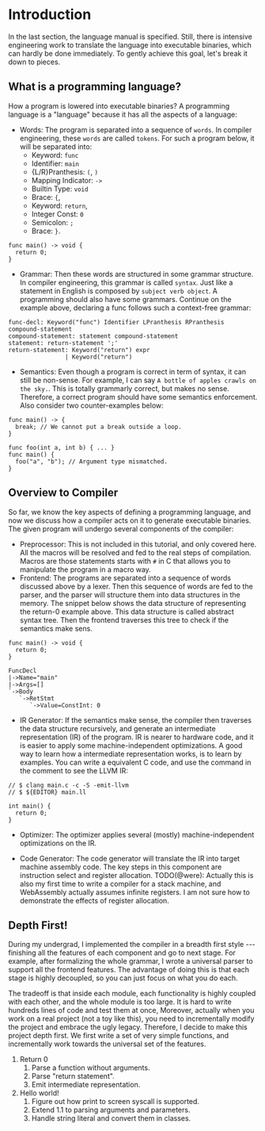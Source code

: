 # Introduction

In the last section, the language manual is specified.
Still, there is intensive engineering work to translate
the language into executable binaries, which can hardly
be done immediately.
To gently achieve this goal, let's break it down to pieces.

## What is a programming language?

How a program is lowered into executable binaries? A programming language
is a "language" because it has all the aspects of a language:

- Words: The program is separated into a sequence of `words`. In compiler
  engineering, these `words` are called `tokens`. For such a program below,
  it will be separated into:
  - Keyword: `func`
  - Identifier: `main`
  - {L/R}Pranthesis: `(`, `)`
  - Mapping Indicator: `->`
  - Builtin Type: `void`
  - Brace: `{`,
  - Keyword: `return`,
  - Integer Const: `0`
  - Semicolon: `;`
  - Brace: `}`.

````
func main() -> void {
  return 0;
}
````

- Grammar: Then these words are structured in some grammar structure. In compiler
  engineering, this grammar is called `syntax`. Just like a statement in English
  is composed by `subject verb object`. A programming should also have some grammars.
  Continue on the example above, declaring a func follows such a context-free grammar:

````
func-decl: Keyword("func") Identifier LPranthesis RPranthesis compound-statement
compound-statement: statement compound-statement
statement: return-statement ';'
return-statement: Keyword("return") expr
                | Keyword("return")
````

- Semantics: Even though a program is correct in term of syntax,
  it can still be non-sense. For example,
  I can say `A bottle of apples crawls on the sky.`.
  This is totally grammarly correct, but makes no sense.
  Therefore, a correct program should have some semantics
  enforcement. Also consider two counter-examples below:

````
func main() -> {
  break; // We cannot put a break outside a loop.
}
````

````
func foo(int a, int b) { ... }
func main() {
  foo("a", "b"); // Argument type mismatched.
}
````

## Overview to Compiler

So far, we know the key aspects of defining a programming language,
and now we discuss how a compiler acts on it to generate executable
binaries. The given program will undergo several components of the
compiler:

- Preprocessor: This is not included in this tutorial, and only covered here.
  All the macros will be resolved and fed to the real steps of compilation.
  Macros are those statements starts with `#` in C that allows you to manipulate
  the program in a macro way.
- Frontend: The programs are separated into a sequence of words discussed above
  by a lexer. Then this sequence of words are fed to the parser,
  and the parser will structure them into data structures in the memory.
  The snippet below shows the data structure of representing the
  return-0 example above. This data structure is called abstract syntax tree.
  Then the frontend traverses this tree to check if the semantics make sens.

````
func main() -> void {
  return 0;
}

FuncDecl
|->Name="main"
|->Args=[]
`->Body
   `->RetStmt
      `->Value=ConstInt: 0
````

- IR Generator: If the semantics make sense, the compiler then
  traverses the data structure recursively, and
  generate an intermediate representation (IR) of the program. IR
  is nearer to hardware code, and it is easier to apply some machine-independent
  optimizations. A good way to learn how a intermediate representation
  works, is to learn by examples. You can write a equivalent C code, and use the
  command in the comment to see the LLVM IR:

````
// $ clang main.c -c -S -emit-llvm
// $ ${EDITOR} main.ll

int main() {
  return 0;
}
````

- Optimizer: The optimizer applies several (mostly) machine-independent optimizations on the IR.

- Code Generator: The code generator will translate the IR into target machine
  assembly code. The key steps in this component are instruction select and
  register allocation. TODO(@were): Actually this is also my first time to
  write a compiler for a stack machine, and WebAssembly actually assumes
  infinite registers. I am not sure how to demonstrate the effects of
  register allocation.

## Depth First!

During my undergrad, I implemented the compiler in a breadth first style ---
finishing all the features of each component and go to next stage.
For example, after formalizing the whole grammar,
I wrote a universal parser to support all the frontend features.
The advantage of doing this is that each stage is highly decoupled, so
you can just focus on what you do each.

The tradeoff is that inside each module, each functionality is highly
coupled with each other, and the whole module is too large.
It is hard to write hundreds lines of code and test them at once,
Moreover,  actually when you work on a real project (not a toy like this),
you need to incrementally modify the project and embrace the ugly legacy.
Therefore, I decide to make this project depth first. We first write a set of
very simple functions, and incrementally work towards the universal set of the features.

1. Return 0
    1. Parse a function without arguments.
    2. Parse "return statement".
    3. Emit intermediate representation.
2. Hello world!
    1. Figure out how print to screen syscall is supported.
    2. Extend 1.1 to parsing arguments and parameters.
    3. Handle string literal and convert them in classes.

